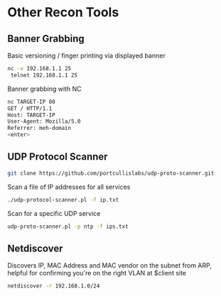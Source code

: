 # Other Recon Tools

## Banner Grabbing

Basic versioning / finger printing via displayed banner

```bash
nc -v 192.168.1.1 25
 telnet 192.168.1.1 25
```
Banner grabbing with NC
```bash
nc TARGET-IP 80
GET / HTTP/1.1
Host: TARGET-IP
User-Agent: Mozilla/5.0
Referrer: meh-domain
<enter>
```

## UDP Protocol Scanner

```bash
git clone https://github.com/portcullislabs/udp-proto-scanner.git
```
Scan a file of IP addresses for all services
```bash
./udp-protocol-scanner.pl -f ip.txt 
```
Scan for a specific UDP service
```bash
udp-proto-scanner.pl -p ntp -f ips.txt
```

## Netdiscover

Discovers IP, MAC Address and MAC vendor on the subnet from ARP, helpful for confirming you're on the right VLAN at $client site
```bash
netdiscover -r 192.168.1.0/24
```